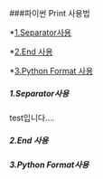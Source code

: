 ###파이썬 Print 사용법

*[1.Separator사용](#Chapter-1)

*[2.End 사용](#Chapter-2)

*[3.Python Format 사용](#Chapter-3)
































































##### 1.Separator사용 <a id="chapter-1"></a>
test입니다....
##### 2.End 사용 <a id="chapter-2"></a>

##### 3.Python Format사용 <a id="chapter-3"></a>
